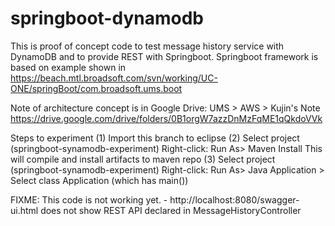 # springboot-dynamodb

This is proof of concept code to test message history service with DynamoDB and to provide REST with Springboot.
Springboot framework is based on example shown in 
https://beach.mtl.broadsoft.com/svn/working/UC-ONE/springBoot/com.broadsoft.ums.boot

Note of architecture concept is in Google Drive: UMS > AWS > Kujin's Note
https://drive.google.com/drive/folders/0B1orgW7azzDnMzFqME1qQkdoVVk

Steps to experiment
(1) Import this branch to eclipse
(2) Select project (springboot-synamodb-experiment) Right-click: Run As> Maven Install
	This will compile and install artifacts to maven repo
(3) Select project (springboot-synamodb-experiment) Right-click: Run As> Java Application > Select class Application (which has main())

FIXME: This code is not working yet. 
	- http://localhost:8080/swagger-ui.html does not show REST API declared in MessageHistoryController

